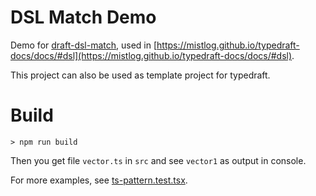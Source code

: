 # DSL Match Demo

Demo for [draft-dsl-match](https://github.com/mistlog/draft-dsl-match/tree/develop), used in [https://mistlog.github.io/typedraft-docs/docs/#dsl](https://mistlog.github.io/typedraft-docs/docs/#dsl).

This project can also be used as template project for typedraft.

# Build

```shell
> npm run build
```

Then you get file `vector.ts` in `src` and see `vector1` as output in console.

For more examples, see [ts-pattern.test.tsx](https://github.com/mistlog/draft-dsl-match/blob/develop/src/ts-pattern.test.tsx).
